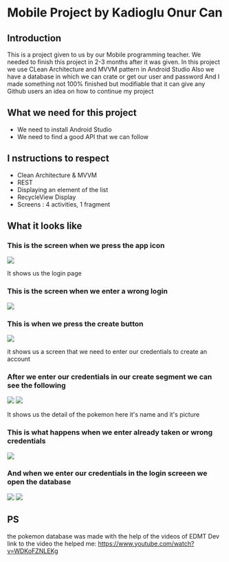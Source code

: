 # Mobile Project by Kadioglu Onur Can


## Introduction

This is a project given to us by our Mobile programming teacher.
We needed to finish this project in 2-3 months after it was given.
In this project we use CLean Architecture and MVVM pattern in Android Studio
Also we have a database in which we can crate or get our user and password 
And I made something not 100% finished but modifiable that it can give any Github users an idea on how to continue my project

## What we need for this project

- We need to install Android Studio
- We need to find a good API that we can follow 


## I  nstructions to respect

- Clean Architecture & MVVM
- REST
- Displaying an element of the list
- RecycleView Display
- Screens : 4 activities, 1 fragment

## What it looks like

### This is the screen when we press the app icon


![](Screenshot_7.png)

It shows us the login page 

### This is the screen when we enter a wrong login

![](Screenshot_8.png)

### This is when we press the create button

![](Screenshot_5.png)

it shows us a screen that we need to enter our credentials to create an account

### After we enter our credentials in our create segment we can see the following

![](Screenshot_10.png)
![](Screenshot_11.png)

It shows us the detail of the pokemon here it's name and it's picture

### This is what happens when we enter already taken or wrong credentials

![](Screenshot_9.png)

### And when we enter our credentials in the login screeen we open the database

![](Screenshot_12.png)
![](Screenshot_13.png)


## PS

the pokemon database was made with the help of the videos of EDMT Dev
link to the video the helped me:
https://www.youtube.com/watch?v=WDKoFZNLEKg



